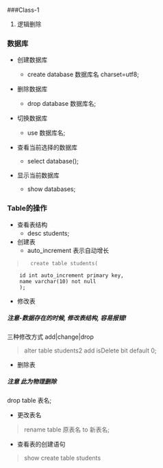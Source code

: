 ###Class-1
1. 逻辑删除


### 数据库

* 创建数据库
	* create database 数据库名 charset=utf8;
	

* 删除数据库
	* drop database 数据库名;

* 切换数据库
	* use 数据库名;

* 查看当前选择的数据库
	* select database();

* 显示当前数据库
	* show databases;  
	

### Table的操作

* 查看表结构　
	* desc students;
　
* 创建表
	* auto_increment 表示自动增长  
	
>		create table students(
		id int auto_increment primary key,
		name varchar(10) not null
		);

* 修改表

##### 注意-数据存在的时候, 修改表结构, 容易报错!

三种修改方式 
add|change|drop


> alter table students2 add isDelete bit default 0; 

* 删除表

##### 注意 此为物理删除

drop table 表名;

* 更改表名

> rename table 原表名 to 新表名;


* 查看表的创建语句

> show create table students